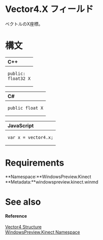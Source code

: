 Vector4.X フィールド  
===============  

ベクトルのX座標。
 <span id="syntaxSection"></span>

構文
======  

<table>
<colgroup>
<col width="100%" />
</colgroup>
<thead>
<tr class="header">
<th align="left">C++</th>
</tr>
</thead>
<tbody>
<tr class="odd">
<td align="left"><pre><code>public:  
float32 X</code></pre></td>
</tr>
</tbody>
</table>

<table>
<colgroup>
<col width="100%" />
</colgroup>
<thead>
<tr class="header">
<th align="left">C#</th>
</tr>
</thead>
<tbody>
<tr class="odd">
<td align="left"><pre><code>public float X</code></pre></td>
</tr>
</tbody>
</table>

<table>
<colgroup>
<col width="100%" />
</colgroup>
<thead>
<tr class="header">
<th align="left">JavaScript</th>
</tr>
</thead>
<tbody>
<tr class="odd">
<td align="left"><pre><code>var x = vector4.x;</code></pre></td>
</tr>
</tbody>
</table>

<span id="requirements"></span>

Requirements  
============  

**Namespace:**WindowsPreview.Kinect  
**Metadata:**windowspreview.kinect.winmd  

<span id="ID4E1"></span>

See also  
========  

<span id="ID4E3"></span>
#### Reference  

[Vector4 Structure](../../Vector4_Structure.md)  
 [WindowsPreview.Kinect Namespace](../../../Kinect.md)  



<!--Please do not edit the data in the comment block below.-->
<!--
TOCTitle : X Field
RLTitle : Vector4.X Field
KeywordK : X field
KeywordK : Vector4.X field
KeywordF : WindowsPreview.Kinect.Vector4.X
KeywordF : Vector4.X
KeywordF : X
KeywordF : WindowsPreview.Kinect.Vector4.X
KeywordA : F:WindowsPreview.Kinect.Vector4.X
AssetID : F:WindowsPreview.Kinect.Vector4.X
Locale : en-us
CommunityContent : 1
APIType : Managed
APILocation : windowspreview.kinect.winmd
APIName : WindowsPreview.Kinect.Vector4.X
TargetOS : Windows
TopicType : kbSyntax
DevLang : VB
DevLang : CSharp
DevLang : JavaScript
DevLang : C++
DocSet : K4Wv2
ProjType : K4Wv2Proj
Technology : Kinect for Windows
Product : Kinect for Windows SDK v2
productversion : 20
-->

